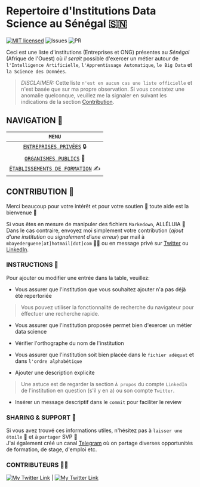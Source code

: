 # Repertoire d'Institutions Data Science au Sénégal 🇸🇳

[![MIT licensed](https://img.shields.io/badge/license-MIT-blue.svg)](./LICENSE)
![Issues](https://img.shields.io/github/issues/DerXter/Repertoire-d-institutions-data-science-au-S-n-gal)
![PR](https://img.shields.io/github/issues-pr/DerXter/Repertoire-d-institutions-data-science-au-S-n-gal)

Ceci est une liste d'institutions (Entreprises et ONG) présentes au *Sénégal* (Afrique de l'Ouest) où *il serait* possible d'exercer un métier autour de `l'Intelligence Artificielle`, `l'Apprentissage Automatique`, `le Big Data` et `la Science des Données`.
> *DISCLAIMER:* Cette liste `n'est en aucun cas une liste officielle` et n'est basée que sur ma propre observation. Si vous constatez une anomalie quelconque, veuillez me la signaler en suivant les indications de la section [Contribution](#contribution).

## NAVIGATION 🚤️

| `MENU` |
| :-----------:|
| [`ENTREPRISES PRIVÉES`](Institutions/Entreprises.md) 🔒️      |
| [`ORGANISMES PUBLICS`](Institutions/ONG-Associations.md) 🏢️ |
| [`ÉTABLISSEMENTS DE FORMATION`](Institutions/Formations.md) ✍️|

## CONTRIBUTION 🤝️

Merci beaucoup pour votre intérêt et pour votre soutien 🙂️ toute aide est la bienvenue 🤗️  

Si vous êtes en mesure de manipuler des fichiers `Markedown`, ALLÉLUIA 🕺️ Dans le cas contraire, envoyez moi simplement votre contribution (*ajout d'une institution* ou *signalement d'une erreur*) par mail à `mbayederguene[at]hotmail[dot]com` 👨‍💻️ ou en message privé sur [Twitter](https://twitter.com/derguene) ou [LinkedIn](https://www.linkedin.com/in/derguene-mbaye/).

### INSTRUCTIONS 📜️

Pour ajouter ou modifier une entrée dans la table, veuillez:

* Vous assurer que l'institution que vous souhaitez ajouter n'a pas déjà été repertoriée
> Vous pouvez utiliser la fonctionnalité de recherche du navigateur pour éffectuer une recherche rapide.

* Vous assurer que l'institution proposée permet bien d'exercer un métier data science

* Vérifier l'orthographe du nom de l'institution

* Vous assurer que l'institution soit bien placée dans le `fichier adéquat` et dans `l'ordre alphabétique`

* Ajouter une description explicite
> Une astuce est de regarder la section `À propos` du compte `LinkedIn` de l'institution en question (s'il y en a) ou son compte `Twitter`.

* Insérer un message descriptif dans le `commit` pour faciliter le review

### SHARING & SUPPORT 💪️
Si vous avez trouvé ces informations utiles, n'hésitez pas à `laisser une étoile` 🌟️ et à `partager` SVP 🎁️  
J'ai également créé un canal [Telegram](https://t.me/galsenitinfo) où on partage diverses opportunités de formation, de stage, d'emploi etc.

### CONTRIBUTEURS 👨‍🔧️
[![My Twitter Link](https://img.shields.io/twitter/follow/derguene?style=social)](https://twitter.com/derguene) | 
[![My Twitter Link](https://img.shields.io/twitter/follow/mdense2?style=social)](https://twitter.com/mdense2)

